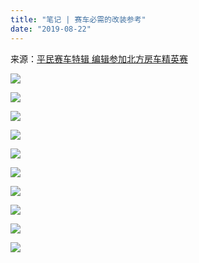```yaml
---
title: "笔记 | 赛车必需的改装参考"
date: "2019-08-22"
---
```


来源：[平民赛车特辑 编辑参加北方房车精英赛](https://www.autohome.com.cn/tuning/201406/813653.html)

![](https://i.imgur.com/pEhlJ9W.jpg)

![](https://i.imgur.com/Gjo8f83.jpg)

![](https://i.imgur.com/m2bQKGs.jpg)

![](https://i.imgur.com/2YKlWu8.jpg)

![](https://i.imgur.com/NAzVdmC.jpg)

![](https://i.imgur.com/S9LWlzZ.jpg)

![](https://i.imgur.com/ETLA9M8.jpg)

![](https://i.imgur.com/aWEkz0z.jpg)

![](https://i.imgur.com/BPFpQvo.jpg)

![](https://i.imgur.com/089dPT9.jpg)
